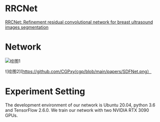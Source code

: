 # RRCNet
[RRCNet: Refinement residual convolutional network for breast ultrasound images segmentation](https://doi.org/10.1016/j.engappai.2022.105601)


# Network
![绘图1](https://user-images.githubusercontent.com/52651150/185284141-33018ba9-6f9d-4c52-a75a-2f204a3df4c6.png)


![绘图2](https://github.com/CGPxy/cgp/blob/main/papers/SDFNet.png）



# Experiment Setting
The development environment of our network is Ubuntu 20.04, python 3.6 and TensorFlow 2.6.0. We train our network with two NVIDIA RTX 3090 GPUs.
